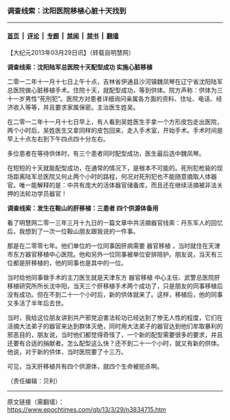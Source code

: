 ### 调查线索：沈阳医院移植心脏十天找到

---

#### [首页](../../../..?n3834715) &nbsp;|&nbsp; [评论](../../../../../epoch-comment?n3834715) &nbsp;|&nbsp; [专题](../../../../../epoch-special?n3834715) &nbsp;|&nbsp; [禁闻](../../../../../epoch-news?n3834715) &nbsp;|&nbsp; [禁书](../../../../../books?n3834715) &nbsp;|&nbsp; [翻墙](https://github.com/gfw-breaker/nogfw/blob/master/README.md?n3834715)


<div class="post_content" id="artbody" itemprop="articleBody">
 <!-- article content begin -->
 <p>
  【大纪元2013年03月29日讯】（转载自明慧网）
 </p>
 <p>
  <b>
   调查线索：沈阳陆军总医院十天配型成功 实施心脏移植
  </b>
 </p>
 <p>
  二零一二年十一月十七日上午十点，吉林省伊通县沙河镇魏凤琴在辽宁省沈阳陆军总医院做心脏移植手术。住院十天，就配型成功，等到供体。院方声称：供体为三十一岁男性“死刑犯”。医院方对患者详细询问亲属各方面的资料、住址、电话、经济收入等等，并且要求家属保密。主治医生姓吴。
 </p>
 <p>
  在二零一二年十一月十七日早上，有人看到吴姓医生手拿一个方形皮包走出医院，两个小时后，吴姓医生又拿同样的皮包回来，走入手术室，开始手术。手术时间是早上十点左右到下午四点四十分左右。
 </p>
 <p>
  多位患者在等待供体时，有三个患者同时配型成功，医生最后选中魏凤琴。
 </p>
 <p>
  在短短的十天就能配型成功，在通常的情况下，是根本不可能的。死刑犯枪毙的现场距离陆军总医院又何止两个小时的路程，何况对死刑犯也不能随意摘取人体器官。唯一能解释的是：中共有庞大的活体器官储备库，而且还在继续活摘被非法关押的法轮功学员器官！
 </p>
 <p>
  <b>
   调查线索：发生在鞍山的肝移植：三患者 四个供源体备用
  </b>
 </p>
 <p>
  看了明慧网二零一三年三月十九日的一篇文章中共活摘器官线索：丹东军人的回忆后，我想到了一次一位鞍山朋友跟我说的一件事。
 </p>
 <p>
  那是在二零零七年。他们单位的一位同事因肝病需要
  <ok href="https://www.epochtimes.com/gb/tag/%E5%99%A8%E5%AE%98%E7%A7%BB%E6%A4%8D.html">
   器官移植
  </ok>
  ，当时就住在天津市东方器官移植中心医院。他和另外一位同事被单位安排陪护。朋友说，当天有三位都是肝移植的，他的同事也是其中的一位。
 </p>
 <p>
  当时给他同事做手术的主刀医生就是天津东方
  <ok href="https://www.epochtimes.com/gb/tag/%E5%99%A8%E5%AE%98%E7%A7%BB%E6%A4%8D.html">
   器官移植
  </ok>
  中心主任、武警总医院肝移植研究所所长沈中阳，当天三个肝移植手术两个成功了，只是朋友的同事移植后没有成功。但在不到二十一个小时后，新的供体就来了。这样，移植后，他的同事又多活了半年后去世。
 </p>
 <p>
  当时，我给这位朋友讲到共产邪党迫害法轮功已经达到了惨无人性的程度，它们在活摘大法弟子的器官来达到群体灭绝，同时用大法弟子的器官达到他们牟取暴利的邪恶目的，朋友说，当时他们都觉得奇怪了，一个新的配型需要很多的要求，并且还要有合适的捐献者。怎么配型这么快？还不到二十一个小时，就又有新的供体。他说，对于新的供体，当时医院要了十三万。
 </p>
 <p>
  可见，当天肝移植共有四个供源体，就四个生命被扼杀啊。
 </p>
 <p>
  （责任编辑：贝利）
 </p>
 <!-- article content end -->
 <div id="below_article_ad">
 </div>
</div>


---

原文链接（需翻墙）：https://www.epochtimes.com/gb/13/3/29/n3834715.htm